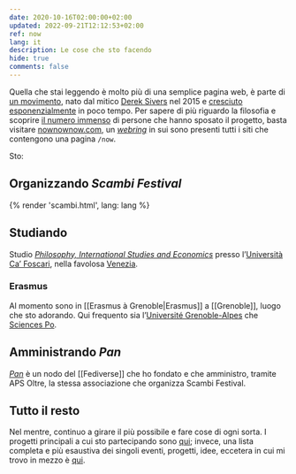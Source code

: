 ```yaml
---
date: 2020-10-16T02:00:00+02:00
updated: 2022-09-21T12:12:53+02:00
ref: now
lang: it
description: Le cose che sto facendo
hide: true
comments: false
---
```

<div class='blue box'>
	Quella che stai leggendo è molto più di una semplice pagina web, è parte di <a href='https://sive.rs/nowff' title='Now page - Derek Sivers'>un movimento</a>, nato dal mitico <a href='https://sive.rs' title='Derek Sivers’ personal website'>Derek Sivers</a> nel 2015 e <a href='https://sive.rs/now3'>cresciuto esponenzialmente</a> in poco tempo. Per sapere di più riguardo la filosofia e scoprire <a href='https://nownownow.com' title='NowNowNow'>il numero immenso</a> di persone che hanno sposato il progetto, basta visitare <a href='https://nownownow.com/about' title='About NowNowNow'>nownownow.com</a>, un <a href='https://it.wikipedia.org/wiki/Webring' title='Webring su Wikipedia'><i>webring</i></a> in sui sono presenti tutti i siti che contengono una pagina <code>/now</code>.
</div>

Sto:

## Organizzando <cite>Scambi Festival</cite>

{% render 'scambi.html', lang: lang %}

## Studiando

Studio [*Philosophy, International Studies and Economics*](https://unive.it/pise 'la pagina del PISE sul sito di Ca’ Foscari') presso l’[Università Ca’ Foscari](https://unive.it 'il sito web di Ca’ Foscari'), nella favolosa [Venezia](https://www.comune.venezia.it 'Sito web del comune di Venezia').

### Erasmus

Al momento sono in [[Erasmus à Grenoble|Erasmus]] a [[Grenoble]], luogo che sto adorando. Qui frequento sia l’<a href='https://www.univ-grenoble-alpes.fr' title='Université Grenoble-Alpes' lang='fr' hreflang='fr'>Université Grenoble-Alpes</a> che [Sciences Po](https://www.sciencespo-grenoble.fr 'Sciences Po Grenoble').

## Amministrando <cite>Pan</cite>

<cite>[Pan](https://pan.rent 'Pan Social')</cite> è un nodo del [[Fediverse]] che ho fondato e che amministro, tramite APS Oltre, la stessa associazione che organizza Scambi Festival.

## Tutto il resto

Nel mentre, continuo a girare il più possibile e fare cose di ogni sorta. I progetti principali a cui sto partecipando sono [qui](/cose 'Cose'); invece, una lista completa e più esaustiva dei singoli eventi, progetti, idee, eccetera in cui mi trovo in mezzo è [qui](/tutto 'Tutto').

